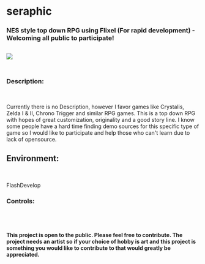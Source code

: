 seraphic
========

<h3>NES style top down RPG using Flixel (For rapid development) - Welcoming all public to participate! <h2>

<img src="http://www.legitcode.com/seraphic.png" />
<br><br>
<h3><bold>Description: </h3><br><p>Currently there is no Description, however I favor games like Crystalis, Zelda I & II, Chrono Trigger and similar RPG games. This is a top down RPG with hopes of great customization, originality and a good story line. I know some people have a hard time finding demo sources for this specific type of game so I would like to participate and help those who can't learn due to lack of opensource. </bold></h2>
</p>
<h2><bold>Environment:</bold></h2><br>
<p>
FlashDevelop
</p>
<h3><bold>Controls:</bold></h3><br><br>
<h4><bold>This project is open to the public. Please feel free to contribute. The project needs an artist so if your choice of hobby is art and this project is something you would like to contribute to that would greatly be appreciated.</bold></h4>

